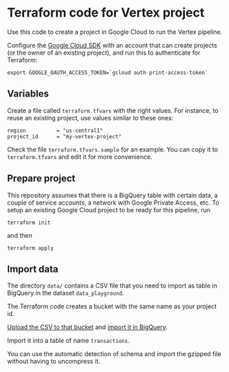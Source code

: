 # Terraform code for Vertex project

Use this code to create a project in Google Cloud to run the Vertex pipeline.

Configure the [Google Cloud SDK](https://cloud.google.com/sdk/docs/install-sdk) 
with an account that can create projects (or the owner of an existing 
project), and run this to authenticate for Terraform:

```shell
export GOOGLE_OAUTH_ACCESS_TOKEN=`gcloud auth print-access-token`
```

## Variables

Create a file called `terraform.tfvars` with the right values. For instance, 
to reuse an existing project, use values similar to these ones:

```hcl
region          = "us-central1"
project_id      = "my-vertex-project"
```

Check the file `terraform.tfvars.sample` for an example. You can copy it to 
`terraform.tfvars` and edit it for more convenience.

## Prepare project

This repository assumes that there is a BigQuery table with certain data, a 
couple of service accounts, a network with Google Private Access, etc. To 
setup an existing Google Cloud project to be ready for this pipeline, run

```shell
terraform init
```

and then

```shell
terraform apply
```

## Import data

The directory `data/` contains a CSV file that you need to import as table 
in BigQuery in the dataset `data_playground`.

The Terraform code creates a bucket with the same name as your project id. 

[Upload the CSV to that bucket](https://cloud.google.com/storage/docs/uploading-objects) 
and [import it in BigQuery](https://cloud.google.com/bigquery/docs/loading-data-cloud-storage-csv). 

Import it into a table of name `transactions`.

You can use the automatic detection of schema and import the gzipped file 
without having to uncompress it. 